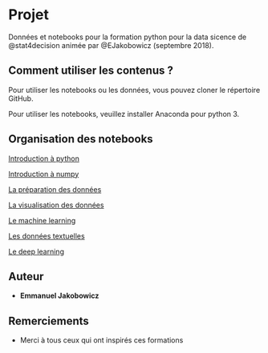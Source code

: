 # Projet

Données et notebooks pour la formation python pour la data sicence de @stat4decision animée par @EJakobowicz (septembre 2018).

## Comment utiliser les contenus ?

Pour utiliser les notebooks ou les données, vous pouvez cloner le répertoire GitHub.

Pour utiliser les notebooks, veuillez installer Anaconda pour python 3.

## Organisation des notebooks

[Introduction à python](/notebooks/01_introduction_python.ipynb)

[Introduction à numpy](/notebooks/02_numpy.ipynb)

[La préparation des données](/notebooks/03_pandas.ipynb)

[La visualisation des données](/notebooks/04_dataviz.ipynb)

[Le machine learning](/notebooks/05_machine_learning.ipynb)

[Les données textuelles](/notebooks/06_text_mining.ipynb)

[Le deep learning](/notebooks/07_deep_learning.ipynb)


## Auteur

* **Emmanuel Jakobowicz**

## Remerciements

* Merci à tous ceux qui ont inspirés ces formations
